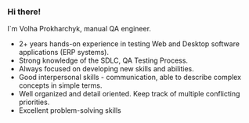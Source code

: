 ### Hi there!
I`m Volha Prokharchyk, manual QA engineer.

* 2+ years hands-on experience in testing Web and Desktop software applications (ERP systems). 
* Strong knowledge of the SDLC, QA Testing Process. 
* Always focused on developing new skills and abilities.  
* Good interpersonal skills - communication, able to describe complex concepts in simple terms. 
* Well organized and detail oriented. Keep track of multiple conflicting priorities. 
* Excellent problem-solving skills
